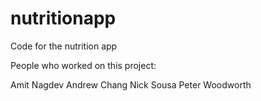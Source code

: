 # nutritionapp
Code for the nutrition app


People who worked on this project:

Amit Nagdev
Andrew Chang
Nick Sousa
Peter Woodworth
